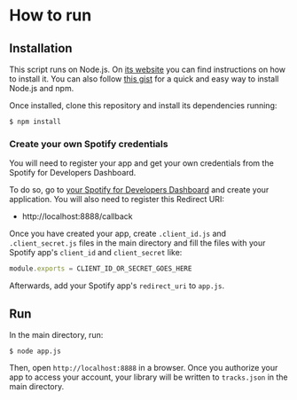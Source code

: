 # How to run

## Installation

This script runs on Node.js. On [its website](http://www.nodejs.org/download/) you can find instructions on how to install it. You can also follow [this gist](https://gist.github.com/isaacs/579814) for a quick and easy way to install Node.js and npm.

Once installed, clone this repository and install its dependencies running:

    $ npm install

### Create your own Spotify credentials
You will need to register your app and get your own credentials from the Spotify for Developers Dashboard.

To do so, go to [your Spotify for Developers Dashboard](https://beta.developer.spotify.com/dashboard) and create your application. You will also need to register this Redirect URI:

* http://localhost:8888/callback

Once you have created your app, create `.client_id.js` and `.client_secret.js` files in the main directory and fill the files with your Spotify app's `client_id` and `client_secret` like: 

```javascript
module.exports = CLIENT_ID_OR_SECRET_GOES_HERE
```

Afterwards, add your Spotify app's `redirect_uri` to `app.js`.

## Run
In the main directory, run:

    $ node app.js
    
Then, open `http://localhost:8888` in a browser. Once you authorize your app to access your account, your library will be written to `tracks.json` in the main directory.
